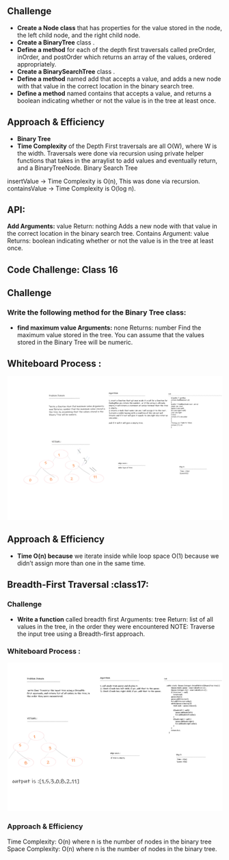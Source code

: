 ## Challenge

- **Create a Node class** that has properties for the value stored in the node, the left child node, and the right child node.
- **Create a BinaryTree** class .
- **Define a method** for each of the depth first traversals called preOrder, inOrder, and postOrder which returns an array of the values, ordered appropriately.
- **Create a BinarySearchTree** class .
- **Define a method** named add that accepts a value, and adds a new node with that value in the correct location in the binary search tree.
- **Define a method** named contains that accepts a value, and returns a boolean indicating whether or not the value is in the tree at least once.



## Approach & Efficiency

- **Binary Tree**
- **Time Complexity** of the Depth First traversals are all O(W), where W is the width. Traversals were done via recursion using private helper functions that takes in the arraylist to add values and eventually return, and a BinaryTreeNode. Binary Search Tree

insertValue -> Time Complexity is O(n), This was done via recursion. containsValue -> Time Complexity is O(log n).



## API:
**Add Arguments:** value Return: nothing Adds a new node with that value in the correct location in the binary search tree. Contains Argument: value Returns: boolean indicating whether or not the value is in the tree at least once.


## Code Challenge: Class 16
## Challenge
### Write the following method for the Binary Tree class:

- **find maximum value Arguments:** none Returns: number Find the maximum value stored in the tree. You can assume that the values stored in the Binary Tree will be numeric.

## Whiteboard Process : 

![](max-tree.png)

## Approach & Efficiency
- **Time O(n) because** we iterate inside while loop space O(1) because we didn’t assign more than one in the same time.




## Breadth-First Traversal :class17:
### Challenge
- **Write a function** called breadth first Arguments: tree Return: list of all values in the tree, in the order they were encountered NOTE: Traverse the input tree using a Breadth-first approach.

### Whiteboard Process :

![](saaaaaaaaaaaaaas.png)

### Approach & Efficiency
Time Complexity: O(n) where n is the number of nodes in the binary tree Space Complexity: O(n) where n is the number of nodes in the binary tree.